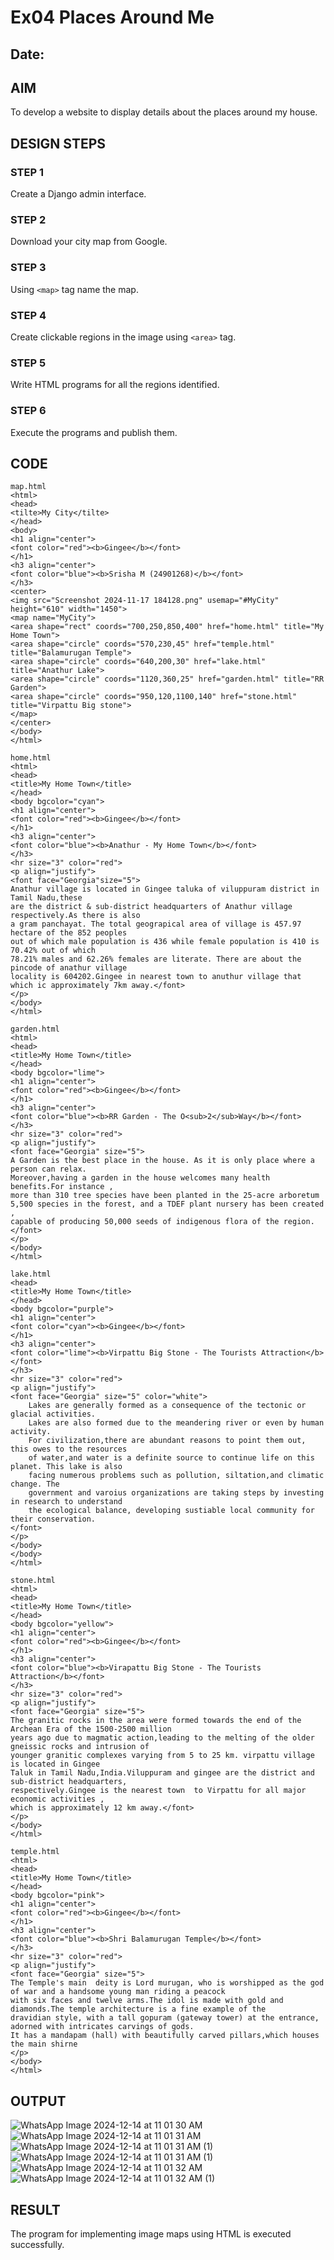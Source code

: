 # Ex04 Places Around Me
## Date: 

## AIM
To develop a website to display details about the places around my house.

## DESIGN STEPS

### STEP 1
Create a Django admin interface.

### STEP 2
Download your city map from Google.

### STEP 3
Using ```<map>``` tag name the map.

### STEP 4
Create clickable regions in the image using ```<area>``` tag.

### STEP 5
Write HTML programs for all the regions identified.

### STEP 6
Execute the programs and publish them.

## CODE
```
map.html
<html>
<head>
<tilte>My City</tilte>    
</head>    
<body>
<h1 align="center">
<font color="red"><b>Gingee</b></font>    
</h1>    
<h3 align="center">
<font color="blue"><b>Srisha M (24901268)</b></font>    
</h3>
<center>
<img src="Screenshot 2024-11-17 184128.png" usemap="#MyCity" height="610" width="1450">
<map name="MyCity">
<area shape="rect" coords="700,250,850,400" href="home.html" title="My Home Town">  
<area shape="circle" coords="570,230,45" href="temple.html" title="Balamurugan Temple">
<area shape="circle" coords="640,200,30" href="lake.html" title="Anathur Lake">
<area shape="circle" coords="1120,360,25" href="garden.html" title="RR Garden">
<area shape="circle" coords="950,120,1100,140" href="stone.html" title="Virpattu Big stone">  
</map>  
</center>
</body>
</html>

home.html
<html>
<head>
<title>My Home Town</title>
</head>
<body bgcolor="cyan">
<h1 align="center">
<font color="red"><b>Gingee</b></font>
</h1>
<h3 align="center">
<font color="blue"><b>Anathur - My Home Town</b></font>
</h3>
<hr size="3" color="red">
<p align="justify">
<font face="Georgia"size="5">
Anathur village is located in Gingee taluka of viluppuram district in Tamil Nadu,these
are the district & sub-district headquarters of Anathur village respectively.As there is also
a gram panchayat. The total geograpical area of village is 457.97 hectare of the 852 peoples
out of which male population is 436 while female population is 410 is 70.42% out of which
78.21% males and 62.26% females are literate. There are about the pincode of anathur village 
locality is 604202.Gingee in nearest town to anuthur village that which ic approximately 7km away.</font>
</p>
</body>
</html>

garden.html
<html>
<head>
<title>My Home Town</title>
</head>
<body bgcolor="lime">
<h1 align="center">
<font color="red"><b>Gingee</b></font>
</h1>
<h3 align="center">
<font color="blue"><b>RR Garden - The O<sub>2</sub>Way</b></font>
</h3>
<hr size="3" color="red">
<p align="justify">
<font face="Georgia" size="5">
A Garden is the best place in the house. As it is only place where a person can relax.
Moreover,having a garden in the house welcomes many health benefits.For instance ,
more than 310 tree species have been planted in the 25-acre arboretum
5,500 species in the forest, and a TDEF plant nursery has been created ,
capable of producing 50,000 seeds of indigenous flora of the region.</font>
</p>
</body>
</html>

lake.html
<head>
<title>My Home Town</title>    
</head>
<body bgcolor="purple">
<h1 align="center">
<font color="cyan"><b>Gingee</b></font>    
</h1>    
<h3 align="center">
<font color="lime"><b>Virpattu Big Stone - The Tourists Attraction</b></font>    
</h3>
<hr size="3" color="red">
<p align="justify">
<font face="Georgia" size="5" color="white">
    Lakes are generally formed as a consequence of the tectonic or glacial activities.
    Lakes are also formed due to the meandering river or even by human activity.
    For civilization,there are abundant reasons to point them out, this owes to the resources
    of water,and water is a definite source to continue life on this planet. This lake is also
    facing numerous problems such as pollution, siltation,and climatic change. The 
    government and varoius organizations are taking steps by investing in research to understand 
    the ecological balance, developing sustiable local community for their conservation.
</font>    
</p>
</body>
</body>    
</html>

stone.html
<html>
<head>
<title>My Home Town</title>
</head>
<body bgcolor="yellow">
<h1 align="center">
<font color="red"><b>Gingee</b></font>
</h1>
<h3 align="center">
<font color="blue"><b>Virapattu Big Stone - The Tourists Attraction</b></font>
</h3>
<hr size="3" color="red">
<p align="justify">
<font face="Georgia" size="5">
The granitic rocks in the area were formed towards the end of the Archean Era of the 1500-2500 million
years ago due to magmatic action,leading to the melting of the older gneissic rocks and intrusion of 
younger granitic complexes varying from 5 to 25 km. virpattu village is located in Gingee 
Taluk in Tamil Nadu,India.Viluppuram and gingee are the district and sub-district headquarters,
respectively.Gingee is the nearest town  to Virpattu for all major economic activities ,
which is approximately 12 km away.</font>
</p>
</body>
</html>

temple.html
<html>
<head>
<title>My Home Town</title>
</head>    
<body bgcolor="pink">
<h1 align="center">
<font color="red"><b>Gingee</b></font>    
</h1>    
<h3 align="center">
<font color="blue"><b>Shri Balamurugan Temple</b></font>    
</h3>
<hr size="3" color="red">
<p align="justify">
<font face="Georgia" size="5">
The Temple's main  deity is Lord murugan, who is worshipped as the god of war and a handsome young man riding a peacock
with six faces and twelve arms.The idol is made with gold and diamonds.The temple architecture is a fine example of the 
dravidian style, with a tall gopuram (gateway tower) at the entrance, adorned with intricates carvings of gods.
It has a mandapam (hall) with beautifully carved pillars,which houses the main shirne       
</p>
</body>
</html>
```

## OUTPUT
![WhatsApp Image 2024-12-14 at 11 01 30 AM](https://github.com/user-attachments/assets/f742c89f-d7b7-4d14-bad6-a8ab17ad14ac)
![WhatsApp Image 2024-12-14 at 11 01 31 AM](https://github.com/user-attachments/assets/a966186a-0c9a-44e9-b7cf-9ac1c4973e1e)
![WhatsApp Image 2024-12-14 at 11 01 31 AM (1)](https://github.com/user-attachments/assets/494e71ed-977d-49da-8f79-6f4bf6a3d100)
![WhatsApp Image 2024-12-14 at 11 01 31 AM (1)](https://github.com/user-attachments/assets/31939170-2d48-451d-a357-66ea992d6e1b)
![WhatsApp Image 2024-12-14 at 11 01 32 AM](https://github.com/user-attachments/assets/70999fa0-88b5-4894-a77e-9a162363ba0d)
![WhatsApp Image 2024-12-14 at 11 01 32 AM (1)](https://github.com/user-attachments/assets/59bb94a4-95f7-420a-9164-2aa82015178e)








## RESULT
The program for implementing image maps using HTML is executed successfully.

